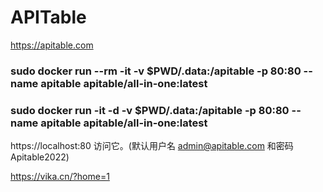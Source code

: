 # APITable
https://apitable.com

### sudo docker run --rm -it -v $PWD/.data:/apitable -p 80:80 --name apitable apitable/all-in-one:latest
### sudo docker run -it -d   -v $PWD/.data:/apitable -p 80:80 --name apitable apitable/all-in-one:latest

https://localhost:80 访问它。(默认用户名 admin@apitable.com 和密码 Apitable2022)

https://vika.cn/?home=1
